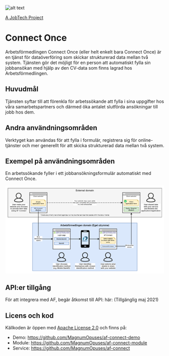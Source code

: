![alt text][logo]

[logo]: https://github.com/MagnumOpuses/project-meta/raw/master/img/jobtechdev_black.png "JobTech dev logo"

[A JobTech Project](https://www.jobtechdev.se)

# Connect Once
Arbetsförmedlingen Connect Once (eller helt enkelt bara Connect Once) är en tjänst för dataöverföring som skickar strukturerad data mellan två system. Tjänsten gör det möjligt för en person att automatiskt fylla sin jobbansökan med hjälp av den CV-data som finns lagrad hos Arbetsförmedlingen.

## Huvudmål
Tjänsten syftar till att förenkla för arbetssökande att fylla i sina uppgifter hos våra samarbetspartners och därmed öka antalet slutförda ansökningar till jobb hos dem.

## Andra användningsområden
Verktyget kan användas för att fylla i formulär, registrera sig för online-tjänster och mer generellt för att skicka strukturerad data mellan två system.

## Exempel på användningsområden
En arbetssökande fyller i ett jobbansökningsformulär automatiskt med Connect Once.

![](https://github.com/MagnumOpuses/af-connect-project/raw/master/af-connect-user-journey-diagram-v3.png)

## API:er tillgång
För att integrera med AF, begär åtkomst till API: här: (Tillgänglig maj 2021)

## Licens och kod
Källkoden är öppen med [Apache License 2.0](LICENSE.md) och finns på:
- Demo: https://github.com/MagnumOpuses/af-connect-demo
- Module: https://github.com/MagnumOpuses/af-connect-module
- Service: https://github.com/MagnumOpuses/af-connect

